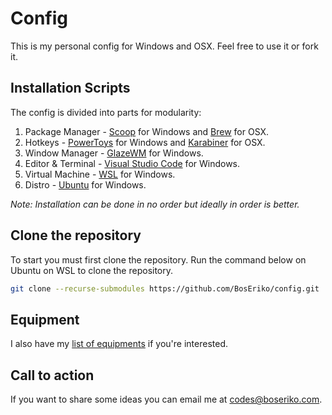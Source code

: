 # Config
This is my personal config for Windows and OSX. Feel free to use it or fork it.

## Installation Scripts
The config is divided into parts for modularity:
1. Package Manager - [Scoop](https://github.com/BosEriko/scoop) for Windows and [Brew](https://github.com/BosEriko/brew) for OSX.
2. Hotkeys - [PowerToys](https://github.com/BosEriko/powertoys) for Windows and [Karabiner](https://github.com/BosEriko/karabiner) for OSX.
3. Window Manager - [GlazeWM](https://github.com/BosEriko/glaze) for Windows.
4. Editor & Terminal - [Visual Studio Code](https://github.com/BosEriko/vs) for Windows.
5. Virtual Machine - [WSL](https://github.com/BosEriko/wsl) for Windows.
6. Distro - [Ubuntu](https://github.com/BosEriko/ubuntu) for Windows.

_Note: Installation can be done in no order but ideally in order is better._

## Clone the repository
To start you must first clone the repository. Run the command below on Ubuntu on WSL to clone the repository.
``` sh
git clone --recurse-submodules https://github.com/BosEriko/config.git
```

## Equipment
I also have my [list of equipments](https://github.com/BosEriko/equipment) if you're interested.

## Call to action
If you want to share some ideas you can email me at codes@boseriko.com.
